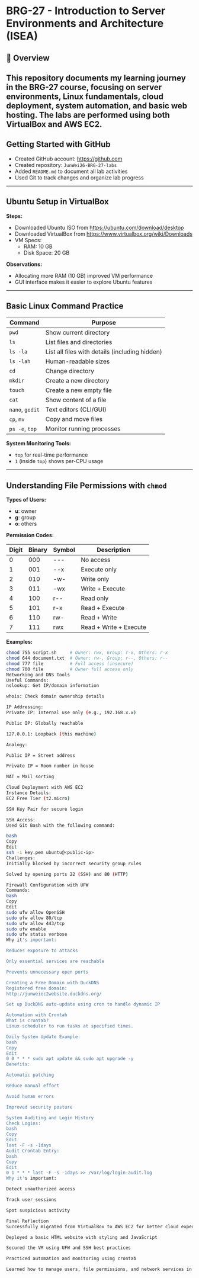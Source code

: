 # BRG-27 - Introduction to Server Environments and Architecture (ISEA)

## 📌 Overview

This repository documents my learning journey in the BRG-27 course, focusing on server environments, Linux fundamentals, cloud deployment, system automation, and basic web hosting. The labs are performed using both VirtualBox and AWS EC2.
---

## Getting Started with GitHub

- Created GitHub account: https://github.com
- Created repository: `JunWei26-BRG-27-labs`
- Added `README.md` to document all lab activities
- Used Git to track changes and organize lab progress

---

## Ubuntu Setup in VirtualBox

**Steps:**
- Downloaded Ubuntu ISO from https://ubuntu.com/download/desktop
- Downloaded VirtualBox from https://www.virtualbox.org/wiki/Downloads
- VM Specs:
  - RAM: 10 GB
  - Disk Space: 20 GB

**Observations:**
- Allocating more RAM (10 GB) improved VM performance
- GUI interface makes it easier to explore Ubuntu features

---

## Basic Linux Command Practice

| Command        | Purpose                                 |
|----------------|------------------------------------------|
| `pwd`          | Show current directory                   |
| `ls`           | List files and directories               |
| `ls -la`       | List all files with details (including hidden) |
| `ls -lah`      | Human-readable sizes                     |
| `cd`           | Change directory                         |
| `mkdir`        | Create a new directory                   |
| `touch`        | Create a new empty file                  |
| `cat`          | Show content of a file                   |
| `nano`, `gedit`| Text editors (CLI/GUI)                   |
| `cp`, `mv`     | Copy and move files                      |
| `ps -e`, `top` | Monitor running processes                |

**System Monitoring Tools:**
- `top` for real-time performance
- `1` (inside `top`) shows per-CPU usage

---

## Understanding File Permissions with `chmod`

**Types of Users:**
- **u**: owner
- **g**: group
- **o**: others

**Permission Codes:**

| Digit | Binary | Symbol | Description           |
|-------|--------|--------|------------------------|
| 0     | 000    | ---    | No access              |
| 1     | 001    | --x    | Execute only           |
| 2     | 010    | -w-    | Write only             |
| 3     | 011    | -wx    | Write + Execute        |
| 4     | 100    | r--    | Read only              |
| 5     | 101    | r-x    | Read + Execute         |
| 6     | 110    | rw-    | Read + Write           |
| 7     | 111    | rwx    | Read + Write + Execute |

**Examples:**

```bash
chmod 755 script.sh     # Owner: rwx, Group: r-x, Others: r-x
chmod 644 document.txt  # Owner: rw-, Group: r--, Others: r--
chmod 777 file          # Full access (insecure)
chmod 700 file          # Owner full access only
Networking and DNS Tools
Useful Commands:
nslookup: Get IP/domain information

whois: Check domain ownership details

IP Addressing:
Private IP: Internal use only (e.g., 192.168.x.x)

Public IP: Globally reachable

127.0.0.1: Loopback (this machine)

Analogy:

Public IP = Street address

Private IP = Room number in house

NAT = Mail sorting

Cloud Deployment with AWS EC2
Instance Details:
EC2 Free Tier (t2.micro)

SSH Key Pair for secure login

SSH Access:
Used Git Bash with the following command:

bash
Copy
Edit
ssh -i key.pem ubuntu@<public-ip>
Challenges:
Initially blocked by incorrect security group rules

Solved by opening ports 22 (SSH) and 80 (HTTP)

Firewall Configuration with UFW
Commands:
bash
Copy
Edit
sudo ufw allow OpenSSH
sudo ufw allow 80/tcp
sudo ufw allow 443/tcp
sudo ufw enable
sudo ufw status verbose
Why it's important:

Reduces exposure to attacks

Only essential services are reachable

Prevents unnecessary open ports

Creating a Free Domain with DuckDNS
Registered free domain:
http://junweiec2website.duckdns.org/

Set up DuckDNS auto-update using cron to handle dynamic IP

Automation with Crontab
What is crontab?
Linux scheduler to run tasks at specified times.

Daily System Update Example:
bash
Copy
Edit
0 0 * * * sudo apt update && sudo apt upgrade -y
Benefits:

Automatic patching

Reduce manual effort

Avoid human errors

Improved security posture

System Auditing and Login History
Check Logins:
bash
Copy
Edit
last -F -s -1days
Audit Crontab Entry:
bash
Copy
Edit
0 1 * * * last -F -s -1days >> /var/log/login-audit.log
Why it's important:

Detect unauthorized access

Track user sessions

Spot suspicious activity

Final Reflection
Successfully migrated from VirtualBox to AWS EC2 for better cloud experience

Deployed a basic HTML website with styling and JavaScript

Secured the VM using UFW and SSH best practices

Practiced automation and monitoring using crontab

Learned how to manage users, file permissions, and network services in Linux

